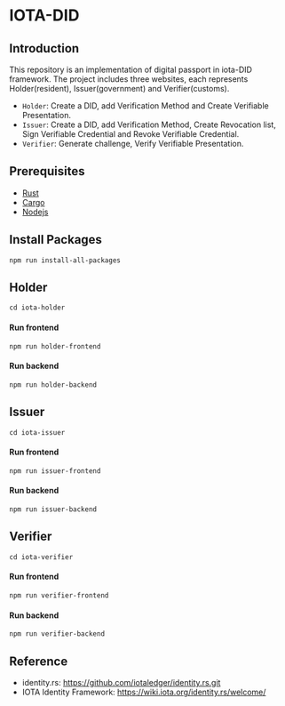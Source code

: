 # IOTA-DID
## Introduction
This repository is an implementation of digital passport in iota-DID framework. The project includes three websites, each represents Holder(resident), Issuer(government) and Verifier(customs). 

- `Holder`: Create a DID, add Verification Method and Create Verifiable Presentation.
- `Issuer`: Create a DID, add Verification Method, Create Revocation list, Sign Verifiable Credential and Revoke Verifiable Credential.
- `Verifier`: Generate challenge, Verify Verifiable Presentation.

## Prerequisites
- [Rust](https://www.rust-lang.org/)
- [Cargo](https://doc.rust-lang.org/cargo/)
- [Nodejs](https://nodejs.org/en)

## Install Packages
```
npm run install-all-packages
```
## Holder
```
cd iota-holder
```
#### Run frontend
```
npm run holder-frontend
```
#### Run backend
```
npm run holder-backend
```

## Issuer
```
cd iota-issuer
```
#### Run frontend
```
npm run issuer-frontend
```
#### Run backend
```
npm run issuer-backend
```

## Verifier
```
cd iota-verifier
```
#### Run frontend
```
npm run verifier-frontend
```
#### Run backend
```
npm run verifier-backend
```

## Reference
- identity.rs: https://github.com/iotaledger/identity.rs.git
- IOTA Identity Framework: https://wiki.iota.org/identity.rs/welcome/